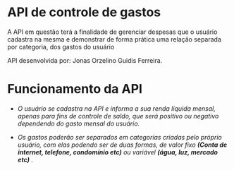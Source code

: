 ﻿# API de controle de gastos

A API em questão terá a finalidade de gerenciar despesas que o usuário cadastra na mesma e demonstrar de forma prática uma relação separada por categoria, dos gastos do usuário

API desenvolvida por: Jonas Orzelino Guidis Ferreira.


# Funcionamento da API

 

 - *O usuário se cadastra na API e informa a sua renda líquida mensal, apenas para fins de controle de saldo, que será positivo ou negativo dependendo do gasto mensal do usuário.*

 

 - *Os gastos poderão ser separados em categorias criadas pelo próprio usuário, com elas podendo ser de duas formas, de valor fixo **(Conta de internet, telefone, condomínio etc)** ou variável **(água, luz, mercado etc)** .*


